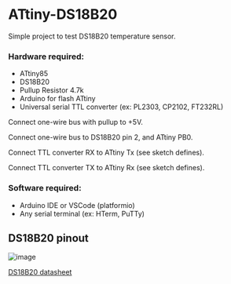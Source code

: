 # ATtiny-DS18B20
Simple project to test DS18B20 temperature sensor.

### Hardware required:

* ATtiny85
* DS18B20
* Pullup Resistor 4.7k
* Arduino for flash ATtiny
* Universal serial TTL converter (ex: PL2303, CP2102, FT232RL)

Connect one-wire bus with pullup to +5V.

Connect one-wire bus to DS18B20 pin 2, and ATtiny PB0.

Connect TTL converter RX to ATtiny Tx (see sketch defines).

Connect TTL converter TX to ATtiny Rx (see sketch defines).

### Software required:

* Arduino IDE or VSCode (platformio)
* Any serial terminal (ex: HTerm, PuTTy)

## DS18B20 pinout

![image](https://github.com/MarcosYonamine963/ATtiny-DS18B20/assets/92953755/e6e54af2-3839-41b0-a1f3-dfb47cef9ee9)

[DS18B20 datasheet](https://www.analog.com/media/en/technical-documentation/data-sheets/ds18b20.pdf)

